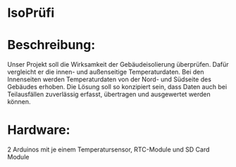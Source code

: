 # IsoPrüfi

# Beschreibung:   
Unser Projekt soll die Wirksamkeit der Gebäudeisolierung überprüfen. Dafür vergleicht er die innen- und außenseitige Temperaturdaten. Bei den Innenseiten werden Temperaturdaten von der Nord- und Südseite des Gebäudes erhoben. Die Lösung soll so konzipiert sein, dass Daten auch bei Teilausfällen zuverlässig erfasst, übertragen und ausgewertet werden können. 

# Hardware:  
2 Arduinos mit je einem Temperatursensor, RTC-Module und SD Card Module 
